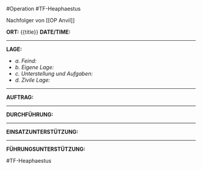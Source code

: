 #Operation #TF-Heaphaestus

Nachfolger von [[OP Anvil]]

**ORT:** {{title}}
**DATE/TIME:**

---
**LAGE:**
- *a. Feind:*
- *b. Eigene Lage:*
- *c. Unterstellung und Aufgaben:*
- *d. Zivile Lage:*

---
**AUFTRAG:**

---
**DURCHFÜHRUNG:**

---
**EINSATZUNTERSTÜTZUNG:**

---
**FÜHRUNGSUNTERSTÜTZUNG:**

#TF-Heaphaestus